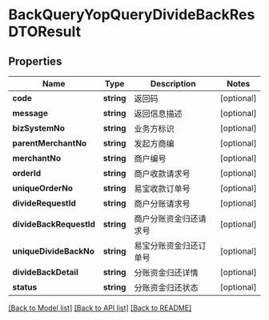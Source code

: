 # BackQueryYopQueryDivideBackResDTOResult

## Properties
Name | Type | Description | Notes
------------ | ------------- | ------------- | -------------
**code** | **string** | 返回码 | [optional] 
**message** | **string** | 返回信息描述 | [optional] 
**bizSystemNo** | **string** | 业务方标识 | [optional] 
**parentMerchantNo** | **string** | 发起方商编 | [optional] 
**merchantNo** | **string** | 商户编号 | [optional] 
**orderId** | **string** | 商户收款请求号 | [optional] 
**uniqueOrderNo** | **string** | 易宝收款订单号 | [optional] 
**divideRequestId** | **string** | 商户分账请求号 | [optional] 
**divideBackRequestId** | **string** | 商户分账资金归还请求号 | [optional] 
**uniqueDivideBackNo** | **string** | 易宝分账资金归还订单号 | [optional] 
**divideBackDetail** | **string** | 分账资金归还详情 | [optional] 
**status** | **string** | 分账资金归还状态 | [optional] 

[[Back to Model list]](../README.md#documentation-for-models) [[Back to API list]](../README.md#documentation-for-api-endpoints) [[Back to README]](../README.md)


